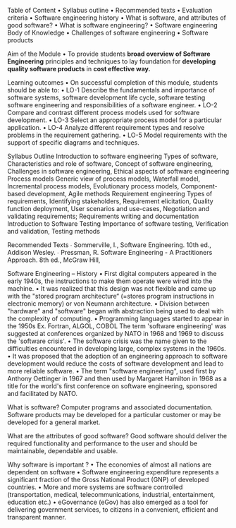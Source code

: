 Table of Content
• Syllabus outline
• Recommended texts
• Evaluation criteria
• Software engineering history
• What is software, and attributes of good software?
• What is software engineering?
• Software engineering Body of Knowledge
• Challenges of software engineering
• Software products

Aim of the Module
• To provide students **broad overview of Software
Engineering** principles and techniques to lay
foundation for **developing quality software
products** in **cost effective way.**

Learning outcomes
• On successful completion of this module, students should be able to:
• LO-1 Describe the fundamentals and importance of software systems,
software development life cycle, software testing software engineering
and responsibilities of a software engineer.
• LO-2 Compare and contrast different process models used for software
development.
• LO-3 Select an appropriate process model for a particular application.
• LO-4 Analyze different requirement types and resolve problems in the
requirement gathering.
• LO-5 Model requirements with the support of specific diagrams and
techniques.

Syllabus Outline
Introduction to software engineering
Types of software, Characteristics and role of software, Concept of software engineering,
Challenges in software engineering, Ethical aspects of software engineering
Process models
Generic view of process models, Waterfall model, Incremental process models, Evolutionary
process models, Component-based development, Agile methods
Requirement engineering
Types of requirements, Identifying stakeholders, Requirement elicitation, Quality function
deployment, User scenarios and use-cases, Negotiation and validating requirements;
Requirements writing and documentation
Introduction to Software Testing
Importance of software testing, Verification and validation, Testing methods

Recommended Texts
∙ Sommerville, I., Software Engineering. 10th ed., Addison
Wesley.
∙ Pressman, R. Software Engineering - A Practitioners
Approach. 8th ed., McGraw Hill,

Software Engineering – History
• First digital computers appeared in the early 1940s,
the instructions to make them operate were wired into
the machine.
• It was realized that this design was not flexible and
came up with the "stored program architecture“
(=stores program instructions in electronic memory)
or von Neumann architecture.
• Division between "hardware" and "software" began
with abstraction being used to deal with the complexity
of computing.
• Programming languages started to appear in the
1950s Ex. Fortran, ALGOL, COBOL
The term 'software engineering' was suggested at conferences
organized by NATO in 1968 and 1969 to discuss the 'software crisis'.
• The software crisis was the name given to the difficulties encountered
in developing large, complex systems in the 1960s.
• It was proposed that the adoption of an engineering approach to
software development would reduce the costs of software
development and lead to more reliable software.
• The term "software engineering", used first by Anthony Oettinger in
1967 and then used by Margaret Hamilton in 1968 as a title for the
world's first conference on software engineering, sponsored and
facilitated by NATO.

What is software?
Computer programs and associated
documentation. Software products
may be developed for a particular
customer or may be developed for a
general market.

What are the attributes of good software?
Good software should deliver the required
functionality and performance to the user
and should be maintainable, dependable
and usable.

Why software is important ?
• The economies of almost all nations are dependent on software
• Software engineering expenditure represents a significant
fraction of the Gross National Product (GNP) of developed
countries.
• More and more systems are software controlled
(transportation, medical, telecommunications,
industrial, entertainment, education etc.)
• eGovernance (eGov) has also emerged as a tool for delivering
government services, to citizens in a convenient, efficient and
transparent manner.


